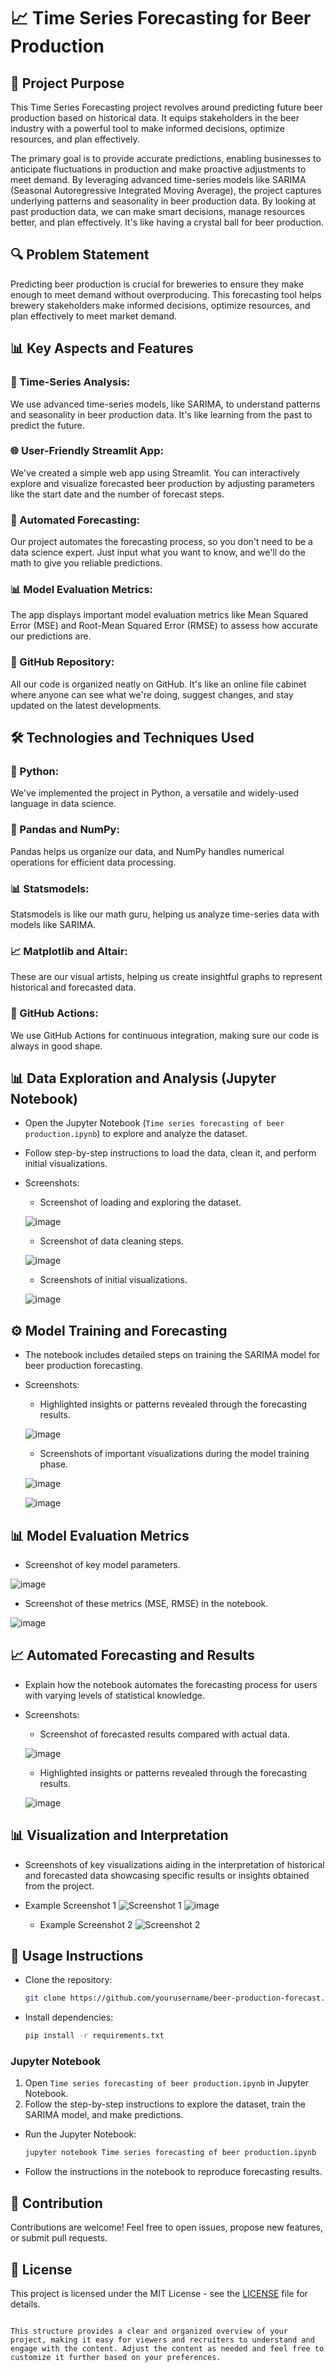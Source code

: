# 📈 Time Series Forecasting for Beer Production

## 🚀 Project Purpose

This Time Series Forecasting project revolves around predicting future beer production based on historical data. It equips stakeholders in the beer industry with a powerful tool to make informed decisions, optimize resources, and plan effectively.

The primary goal is to provide accurate predictions, enabling businesses to anticipate fluctuations in production and make proactive adjustments to meet demand. By leveraging advanced time-series models like SARIMA (Seasonal Autoregressive Integrated Moving Average), the project captures underlying patterns and seasonality in beer production data. By looking at past production data, we can make smart decisions, manage resources better, and plan effectively. It's like having a crystal ball for beer production.
## 🔍 Problem Statement

Predicting beer production is crucial for breweries to ensure they make enough to meet demand without overproducing. This forecasting tool helps brewery stakeholders make informed decisions, optimize resources, and plan effectively to meet market demand.

## 📊 Key Aspects and Features

### 🔄 Time-Series Analysis:
We use advanced time-series models, like SARIMA, to understand patterns and seasonality in beer production data. It's like learning from the past to predict the future.

### 🌐 User-Friendly Streamlit App:
We've created a simple web app using Streamlit. You can interactively explore and visualize forecasted beer production by adjusting parameters like the start date and the number of forecast steps.

### 🤖 Automated Forecasting:
Our project automates the forecasting process, so you don't need to be a data science expert. Just input what you want to know, and we'll do the math to give you reliable predictions.

### 📊 Model Evaluation Metrics:
The app displays important model evaluation metrics like Mean Squared Error (MSE) and Root-Mean Squared Error (RMSE) to assess how accurate our predictions are.

### 📁 GitHub Repository:
All our code is organized neatly on GitHub. It's like an online file cabinet where anyone can see what we're doing, suggest changes, and stay updated on the latest developments.

## 🛠️ Technologies and Techniques Used

### 🐍 Python:
We've implemented the project in Python, a versatile and widely-used language in data science.

### 🐼 Pandas and NumPy:
Pandas helps us organize our data, and NumPy handles numerical operations for efficient data processing.

### 📊 Statsmodels:
Statsmodels is like our math guru, helping us analyze time-series data with models like SARIMA.

### 📈 Matplotlib and Altair:
These are our visual artists, helping us create insightful graphs to represent historical and forecasted data.

### 🔄 GitHub Actions:
We use GitHub Actions for continuous integration, making sure our code is always in good shape.


## 📊 Data Exploration and Analysis (Jupyter Notebook)
- Open the Jupyter Notebook (`Time series forecasting of beer production.ipynb`) to explore and analyze the dataset.
- Follow step-by-step instructions to load the data, clean it, and perform initial visualizations.
- Screenshots:
  - Screenshot of loading and exploring the dataset.

  ![image](https://github.com/Bidishabiswas1704/Sales_report/assets/140384850/c9755095-8d04-4c7a-8b12-e8a88d958fa9)

  - Screenshot of data cleaning steps.

  ![image](https://github.com/Bidishabiswas1704/Sales_report/assets/140384850/d0da514b-5ca8-4f98-aafe-1f4bec344f96)
  
  - Screenshots of initial visualizations.
    
  ![image](https://github.com/Bidishabiswas1704/Sales_report/assets/140384850/b3f143f9-da4f-44de-8caa-d416c873ff1d)

## ⚙️ Model Training and Forecasting
- The notebook includes detailed steps on training the SARIMA model for beer production forecasting.
- Screenshots:
  - Highlighted insights or patterns revealed through the forecasting results.

  ![image](https://github.com/Bidishabiswas1704/Sales_report/assets/140384850/0375045f-d395-4a2b-b44c-26ff41dbb6c1)
  
  - Screenshots of important visualizations during the model training phase.

  ![image](https://github.com/Bidishabiswas1704/Sales_report/assets/140384850/4c698463-f3fa-42a3-bb35-da720c7c8c7b)

  ![image](https://github.com/Bidishabiswas1704/Sales_report/assets/140384850/12e8ad0f-7a73-4a20-a03d-44c0a8dccbe5)

## 📊 Model Evaluation Metrics
- Screenshot of key model parameters.

![image](https://github.com/Bidishabiswas1704/Sales_report/assets/140384850/5ca49839-3399-4c22-9fdc-5e0038e37b3d)

- Screenshot of these metrics (MSE, RMSE) in the notebook.

![image](https://github.com/Bidishabiswas1704/Sales_report/assets/140384850/7470eb2f-8255-45a1-a17d-6bbb20bf5ef4)

## 📈 Automated Forecasting and Results
- Explain how the notebook automates the forecasting process for users with varying levels of statistical knowledge.
- Screenshots:
  - Screenshot of forecasted results compared with actual data.

  ![image](https://github.com/Bidishabiswas1704/Sales_report/assets/140384850/53ab6320-f067-4b77-9b8f-fbdcd3bc9573)
  
  - Highlighted insights or patterns revealed through the forecasting results.
  
  ![image](https://github.com/Bidishabiswas1704/Sales_report/assets/140384850/98f6ecfc-825f-4acc-806a-0bfee70687e4)

## 📊 Visualization and Interpretation
- Screenshots of key visualizations aiding in the interpretation of historical and forecasted data showcasing specific results or insights obtained from the project.
- Example Screenshot 1
    ![Screenshot 1](![image](https://github.com/Bidishabiswas1704/Sales_report/assets/140384850/3275e681-7818-4483-a45f-ff903e4e5847))
   ![image](https://github.com/Bidishabiswas1704/Sales_report/assets/140384850/5e550299-9311-4b3b-bc19-c25778cd7577)

  - Example Screenshot 2
    ![Screenshot 2](![image](https://github.com/Bidishabiswas1704/Sales_report/assets/140384850/57b5d03c-4710-470f-b547-7ed4b499d3d2))


## 📄 Usage Instructions
- Clone the repository:
  ```bash
  git clone https://github.com/yourusername/beer-production-forecast.git
  ```
- Install dependencies:
  ```bash
  pip install -r requirements.txt
  ```
### Jupyter Notebook
1. Open `Time series forecasting of beer production.ipynb` in Jupyter Notebook.
2. Follow the step-by-step instructions to explore the dataset, train the SARIMA model, and make predictions.

- Run the Jupyter Notebook:
  ```bash
  jupyter notebook Time series forecasting of beer production.ipynb
  ```
- Follow the instructions in the notebook to reproduce forecasting results.

## 🤝 Contribution
Contributions are welcome! Feel free to open issues, propose new features, or submit pull requests.

## 📜 License
This project is licensed under the MIT License - see the [LICENSE](LICENSE) file for details.
```

This structure provides a clear and organized overview of your project, making it easy for viewers and recruiters to understand and engage with the content. Adjust the content as needed and feel free to customize it further based on your preferences.


